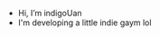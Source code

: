 - Hi, I’m indigoUan
- I'm developing a little indie gaym lol

<!---
indigoUan/indigoUan is a ✨special✨ repository because its `README.md` (this file) appears on your GitHub profile.
You can click the Preview link to take a look at your changes.
--->
